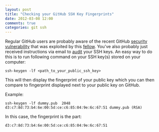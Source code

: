 ```yaml
---
layout: post
title: "Checking your GitHub SSH Key Fingerprints"
date: 2012-03-08 12:00
comments: true
categories: git ssh
---
```

Regular GitHub users are probably aware of the recent GitHub [security vulnerability](https://github.com/blog/1068-public-key-security-vulnerability-and-mitigation) that was exploited by this [fellow](http://homakov.blogspot.com.au/2012/03/im-disappoint-github.html). You've also probably just received instructions via email to [audit](https://github.com/settings/ssh/audit) your SSH keys.  An easy way to do this is to run following command on your SSH key(s) stored on your computer:
```
ssh-keygen -lf <path_to_your_public_ssh_key>
```
This will then display the fingerprint of your public key which you can then compare to fingerprint displayed next to your public key on GitHub.

Example:
```
ssh-keygen -lf dummy.pub  2048 d3:c7:8d:73:b4:6e:00:5d:ce:c6:85:04:9e:6c:67:51 dummy.pub (RSA)
```
In this case, the fingerprint is the part:
```
d3:c7:8d:73:b4:6e:00:5d:ce:c6:85:04:9e:6c:67:51
```

